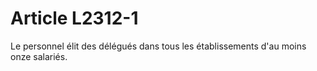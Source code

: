 # Article L2312-1

Le personnel élit des délégués dans tous les établissements d'au moins onze salariés.